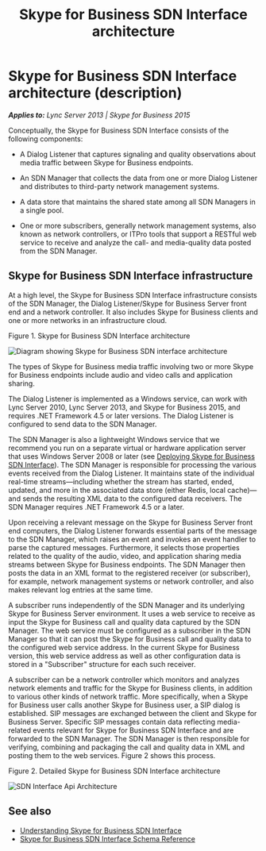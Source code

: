 ﻿---
title: Skype for Business SDN Interface architecture
description: About Skype for Business SDN Interface architecture.
TOCTitle: Skype for Business SDN Interface architecture
ms:assetid: c84231e4-5d96-4f1c-8747-a9a56d4794d9
ms:mtpsurl: https://msdn.microsoft.com/library/Dn785192(v=office.16)
ms:contentKeyID: 65258655
description: At a high level, the Skype for Business SDN Interface infrastructure consists of the components below.
ms.date: 02/27/2017
mtps_version: v=office.16
---

# Skype for Business SDN Interface architecture (description)


_**Applies to:** Lync Server 2013 | Skype for Business 2015_

Conceptually, the Skype for Business SDN Interface consists of the following components:

  - A Dialog Listener that captures signaling and quality observations about media traffic between Skype for Business endpoints.

  - An SDN Manager that collects the data from one or more Dialog Listener and distributes to third-party network management systems.

  - A data store that maintains the shared state among all SDN Managers in a single pool.

  - One or more subscribers, generally network management systems, also known as network controllers, or ITPro tools that support a RESTful web service to receive and analyze the call- and media-quality data posted from the SDN Manager.

## Skype for Business SDN Interface infrastructure

At a high level, the Skype for Business SDN Interface infrastructure consists of the SDN Manager, the Dialog Listener/Skype for Business Server front end and a network controller. It also includes Skype for Business clients and one or more networks in an infrastructure cloud.

Figure 1. Skype for Business SDN Interface architecture

  
![Diagram showing Skype for Business SDN interface architecture](../images/Dn785192.388c0128-bfa1-4a38-9a47-5a1797e4528e(Office.16).png "Diagram showing Skype for Business SDN interface architecture")

The types of Skype for Business media traffic involving two or more Skype for Business endpoints include audio and video calls and application sharing.

The Dialog Listener is implemented as a Windows service, can work with Lync Server 2010, Lync Server 2013, and Skype for Business 2015, and requires .NET Framework 4.5 or later versions. The Dialog Listener is configured to send data to the SDN Manager.

The SDN Manager is also a lightweight Windows service that we recommend you run on a separate virtual or hardware application server that uses Windows Server 2008 or later (see [Deploying Skype for Business SDN Interface](deploying-skype-for-business-sdn-interface.md)). The SDN Manager is responsible for processing the various events received from the Dialog Listener. It maintains state of the individual real-time streams—including whether the stream has started, ended, updated, and more in the associated data store (either Redis, local cache)—and sends the resulting XML data to the configured data receivers. The SDN Manager requires .NET Framework 4.5 or a later.

Upon receiving a relevant message on the Skype for Business Server front end computers, the Dialog Listener forwards essential parts of the message to the SDN Manager, which raises an event and invokes an event handler to parse the captured messages. Furthermore, it selects those properties related to the quality of the audio, video, and application sharing media streams between Skype for Business endpoints. The SDN Manager then posts the data in an XML format to the registered receiver (or subscriber), for example, network management systems or network controller, and also makes relevant log entries at the same time.

A subscriber runs independently of the SDN Manager and its underlying Skype for Business Server environment. It uses a web service to receive as input the Skype for Business call and quality data captured by the SDN Manager. The web service must be configured as a subscriber in the SDN Manager so that it can post the Skype for Business call and quality data to the configured web service address. In the current Skype for Business version, this web service address as well as other configuration data is stored in a "Subscriber" structure for each such receiver.

A subscriber can be a network controller which monitors and analyzes network elements and traffic for the Skype for Business clients, in addition to various other kinds of network traffic. More specifically, when a Skype for Business user calls another Skype for Business user, a SIP dialog is established. SIP messages are exchanged between the client and Skype for Business Server. Specific SIP messages contain data reflecting media-related events relevant for Skype for Business SDN Interface and are forwarded to the SDN Manager. The SDN Manager is then responsible for verifying, combining and packaging the call and quality data in XML and posting them to the web services. Figure 2 shows this process.

Figure 2. Detailed Skype for Business SDN Interface architecture

  
![SDN Interface Api Architecture](../images/Dn785192.4b1a7938-ca4d-4f4b-8929-5cd5205ca75e(Office.16).png "SDN Interface Api Architecture")

## See also

- [Understanding Skype for Business SDN Interface](understanding-skype-for-business-sdn-interface.md)
- [Skype for Business SDN Interface Schema Reference](skype-for-business-sdn-interface-schema-reference.md)

